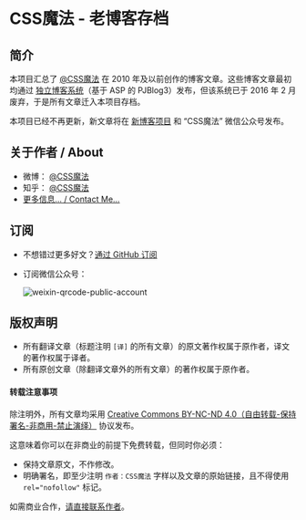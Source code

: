 # CSS魔法 - 老博客存档

## 简介

本项目汇总了 [@CSS魔法](http://weibo.com/cssmagic) 在 2010 年及以前创作的博客文章。这些博客文章最初均通过 [独立博客系统](http://www.cssmagic.net/blog/default.asp)（基于 ASP 的 PJBlog3）发布，但该系统已于 2016 年 2 月废弃，于是所有文章迁入本项目存档。

本项目已经不再更新，新文章将在 [新博客项目](https://github.com/cssmagic/blog) 和 “CSS魔法” 微信公众号发布。

## 关于作者 / About

* 微博： [@CSS魔法](http://weibo.com/cssmagic)
* 知乎： [@CSS魔法](http://www.zhihu.com/people/cssmagic)
* [更多信息... / Contact Me...](https://github.com/cssmagic/blog/issues/9)

## 订阅

* 不想错过更多好文？[通过 GitHub 订阅](https://github.com/cssmagic/blog/issues/8)

* 订阅微信公众号：

	![weixin-qrcode-public-account](https://cloud.githubusercontent.com/assets/1231359/13027287/e3c883a6-d283-11e5-8263-fb38a389838e.png)

## 版权声明

* 所有翻译文章（标题注明 `[译]` 的所有文章）的原文著作权属于原作者，译文的著作权属于译者。
* 所有原创文章（除翻译文章外的所有文章）的著作权属于原作者。

#### 转载注意事项

除注明外，所有文章均采用 [Creative Commons BY-NC-ND 4.0（自由转载-保持署名-非商用-禁止演绎）](http://creativecommons.org/licenses/by-nc-nd/4.0/deed.zh) 协议发布。

这意味着你可以在非商业的前提下免费转载，但同时你必须：

* 保持文章原文，不作修改。
* 明确署名，即至少注明 `作者：CSS魔法` 字样以及文章的原始链接，且不得使用 `rel="nofollow"` 标记。

如需商业合作，[请直接联系作者](https://github.com/cssmagic/blog/issues/9)。
